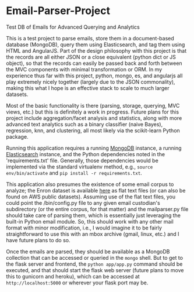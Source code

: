 Email-Parser-Project
====================

Test DB of Emails for Advanced Querying and Analytics

This is a test project to parse emails, store them in a document-based database (MongoDB), query them using Elasticsearch, and tag them using HTML and AngularJS. Part of the design philosophy with this project is that the records are all either JSON or a close equivalent (python dict or JS object), so that the records can easily be passed back and forth between the MVC components with minimal transformation or ORM. In my experience thus far with this project, python, mongo, es, and angularjs all play extremely nicely together (largely due to the JSON commonality), making this what I hope is an effective stack to scale to much larger datasets.

Most of the basic functionality is there (parsing, storage, querying, MVC views, etc.) but this is definitely a work in progress. Future plans for this project include aggregation/facet analysis and statistics, along with more advanced text analytics such as a binary classifier (naive Bayes), regression, knn, and clustering, all most likely via the scikit-learn Python package.

Running this application requires a running [MongoDB](http://www.mongodb.org "MongoDB homepage") instance, a running [Elasticsearch](http://elasticsearch.org "Elasticsearch homepage") instance, and the Python dependencies noted in the 'requirements.txt' file. Generally, those dependencies would be implemented via the standard virtualenv method, e.g., `source env/bin/activate` and `pip install -r requirements.txt`.

This application also presumes the existence of some email corpus to analyze; the Enron dataset is available [here](http://www.cs.cmu.edu/~./enron/) as flat text files (or can also be found on AWS public datasets). Assuming use of the flat text files, you could point the /bin/config.py file to any given email custodian's subdirectory (or the entire corpus, for that matter) and the mailparser.py file should take care of parsing them, which is essentially just leveraging the built-in Python email module. So, this should work with any other mail format with minor modification, i.e., I would imagine it to be fairly straightforward to use this with an mbox archive (gmail, linux, etc.) and I have future plans to do so.

Once the emails are parsed, they should be available as a MongoDB collection that can be accessed or queried in the `mongo` shell. But to get to the flask server and frontend, the `python app/app.py` command should be executed, and that should start the flask web server (future plans to move this to gunicorn and heroku), which can be accessed at `http://localhost:5000` or wherever your flask port may be.
